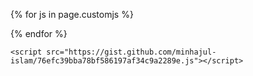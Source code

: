 <!-- Custom JavaScript files set in YAML front matter -->
{% for js in page.customjs %}
<script src="https://gist.github.com/minhajul-islam/76efc39bba78bf586197af34c9a2289e.js"></script>
{% endfor %}
```
<script src="https://gist.github.com/minhajul-islam/76efc39bba78bf586197af34c9a2289e.js"></script>
```
